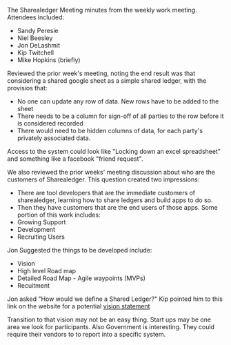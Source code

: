 The Sharealedger Meeting minutes from the weekly work meeting.  Attendees included:
- Sandy Peresie
- Niel Beesley
- Jon DeLashmit
- Kip Twitchell
- Mike Hopkins (briefly)

Reviewed the prior week's meeting, noting the end result was that considering a shared google sheet as a simple shared ledger, with the provisios that:
- No one can update any row of data.  New rows have to be added to the sheet
- There needs to be a column for sign-off of all parties to the row before it is considered recorded
- There would need to be hidden columns of data, for each party's privately associated data.

Access to the system could look like "Locking down an excel spreadsheet" and something like a facebook "friend request".

We also reviewed the prior weeks' meeting discussion about who are the customers of Sharealedger.  This question created two impressions:
- There are tool developers that are the immediate customers of sharealedger, learning how to share ledgers and build apps to do so.
- Then they have customers that are the end users of those apps. 
Some portion of this work includes:
- Growing Support
- Development
- Recruiting Users

Jon Suggested the things to be developed include:
- Vision
- High level Road map
- Detailed Road Map - Agile waypoints (MVPs)
- Recuitment

Jon asked "How would we define a Shared Ledger?"  Kip pointed him to this link on the website for a potential [vision statement](https://sharealedger.org/?p=244)

Transition to that vision may not be an easy thing.  Start ups may be one area we look for participants.  Also Government is interesting. They could require their vendors to to report into a specific system.

